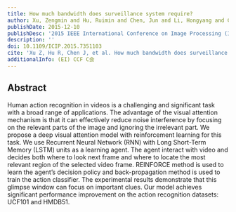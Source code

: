 ```yaml
---
title: How much bandwidth does surveillance system require?
author: Xu, Zengmin and Hu, Ruimin and Chen, Jun and Li, Hongyang and Chen, Huafeng
publishDate: 2015-12-10
publishDesc: '2015 IEEE International Conference on Image Processing (ICIP)'
description: ''
doi: 10.1109/ICIP.2015.7351103
cite: 'Xu Z, Hu R, Chen J, et al. How much bandwidth does surveillance system require?[C]//2015 IEEE International Conference on Image Processing (ICIP). IEEE, 2015: 1762-1766.'
additionalInfo: (EI) CCF C会
---
```


## Abstract

Human action recognition in videos is a challenging and significant task with a broad range of applications. The advantage of the visual attention mechanism is that it can effectively reduce noise interference by focusing on the relevant parts of the image and ignoring the irrelevant part. We propose a deep visual attention model with reinforcement learning for this task. We use Recurrent Neural Network (RNN) with Long Short-Term Memory (LSTM) units as a learning agent. The agent interact with video and decides both where to look next frame and where to locate the most relevant region of the selected video frame. REINFORCE method is used to learn the agent’s decision policy and back-propagation method is used to train the action classifier. The experimental results demonstrate that this glimpse window can focus on important clues. Our model achieves significant performance improvement on the action recognition datasets: UCF101 and HMDB51.

